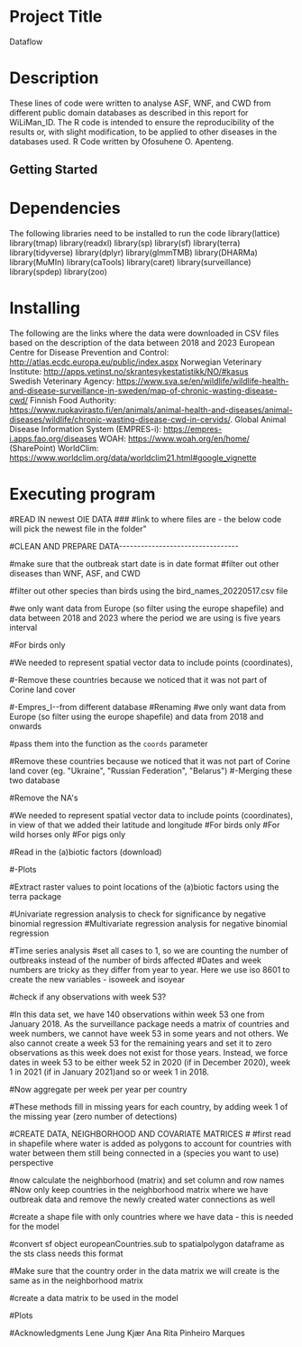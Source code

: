 # Project Title

Dataflow

# Description

These lines of code were written to analyse ASF, WNF, and CWD from different public domain databases as described in this report for WiLiMan_ID. The R code is intended to ensure the reproducibility of the results or, with slight modification, to be applied to other diseases in the databases used. R Code written by Ofosuhene O. Apenteng.

## Getting Started

# Dependencies
The following libraries need to be installed to run the code
library(lattice)
library(tmap)
library(readxl)
library(sp)
library(sf)
library(terra)
library(tidyverse)
library(dplyr)
library(glmmTMB)
library(DHARMa)
library(MuMIn)
library(caTools) 
library(caret)
library(surveillance)
library(spdep)
library(zoo)

# Installing

The following are the links where the data were downloaded in CSV files based on the description of the data between 2018 and 2023
European Centre for Disease Prevention and Control: http://atlas.ecdc.europa.eu/public/index.aspx
Norwegian Veterinary Institute: http://apps.vetinst.no/skrantesykestatistikk/NO/#kasus   
Swedish Veterinary Agency: https://www.sva.se/en/wildlife/wildlife-health-and-disease-surveillance-in-sweden/map-of-chronic-wasting-disease-cwd/
Finnish Food Authority: https://www.ruokavirasto.fi/en/animals/animal-health-and-diseases/animal-diseases/wildlife/chronic-wasting-disease-cwd-in-cervids/. 
Global Animal Disease Information System (EMPRES-i): https://empres-i.apps.fao.org/diseases
WOAH: https://www.woah.org/en/home/ (SharePoint)
 WorldClim: https://www.worldclim.org/data/worldclim21.html#google_vignette


# Executing program

#READ IN newest OIE DATA ###
#link to where files are - the below code will pick the newest file in the folder"

#CLEAN AND PREPARE DATA---------------------------------

#make sure that the outbreak start date is in date format
#filter out other diseases than WNF, ASF, and CWD

#filter out other species than birds using the bird_names_20220517.csv file

#we only want data from Europe (so filter using the europe shapefile) and data between 2018 and 2023 where the period we are using is five years interval

#For birds only

#We needed to represent spatial vector data to include points (coordinates),


#-Remove these countries because we noticed that it was not part of Corine land cover

#-Empres_I--from different database
#Renaming
#we only want data from Europe (so filter using the europe shapefile) and data from 2018 and onwards

#pass them into the function as the `coords` parameter

#Remove these countries because we noticed that it was not part of Corine land cover (eg. "Ukraine", "Russian Federation", "Belarus")
#-Merging these two database

#Remove the NA's

#We needed to represent spatial vector data to include points (coordinates), in view of that we added their latitude and longitude
#For birds only
#For wild horses only
#For pigs only

#Read in the (a)biotic factors (download)

#-Plots

#Extract raster values to point locations of the (a)biotic factors using the terra package 

#Univariate regression analysis to check for significance by negative binomial regression 
#Multivariate regression analysis for negative binomial regression 

#Time series analysis
#set all cases to 1, so we are counting the number of outbreaks instead of the number of birds affected
#Dates and week numbers are tricky as they differ from year to year. Here we use iso 8601 to create the new variables - isoweek and isoyear

#check if any observations with week 53?

#In this data set, we have 140 observations within week 53 one from  January 2018. As the surveillance package needs a matrix of countries and week numbers, we cannot have week 53 in some years and not others. We also cannot create a week 53 for the remaining years and set it to zero observations as this week does not exist for those years. Instead, we force dates in week 53 to be either week 52 in 2020 (if in December 2020), week 1 in 2021 (if in January 2021)and so or week 1 in 2018.

#Now aggregate per week per year per country

#These methods fill in missing years for each country, by adding week 1 of the missing year (zero number of detections)

#CREATE DATA, NEIGHBORHOOD AND COVARIATE MATRICES #
#first read in shapefile where water is added as polygons to account for countries with water between them still being connected in a (species you want to use) perspective

#now calculate the neighborhood (matrix) and set column and row names
#Now only keep countries in the neighborhood matrix where we have outbreak data and remove the newly created water connections as well

#create a shape file with only countries where we have data - this is needed for the model

#convert sf object europeanCountries.sub to spatialpolygon dataframe as the sts class needs this format

#Make sure that the country order in the data matrix we will create is the same as in the neighborhood matrix

#create a data matrix to be used in the model 

#Plots

#Acknowledgments
Lene Jung Kjær
Ana Rita Pinheiro Marques
